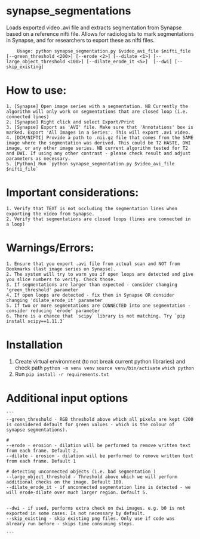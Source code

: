 # synapse_segmentations

Loads exported video .avi file and extracts segmentation from Synapse based on a reference nifti file. 
Allows for radiologists to mark segmentations in Synapse, and for researchers to export these as nifti files. 

```
    Usage: python synapse_segmentation.py $video_avi_file $nifti_file [--green_threshold <200>] [--erode <2>] [--dilate <1>] [--large_object_threshold <100>] [--dilate_erode_it <5>]  [--dwi] [--skip_existing]
```

# How to use: 
    1. [Synapse] Open image series with a segmentation. NB Currently the algorithm will only work on segmentations that are closed loop (i.e. connected lines)
    2. [Synapse] Right click and select Export/Print 
    3. [Synapse] Export as 'AVI' file. Make sure that 'Annotations' box is marked. Export 'All Images in a Series'. This will export .avi video. 
    4. [DCM/NIFTI] Provide a path to .nii.gz file that comes from the SAME image where the segmentation was derived. This could be T2 HASTE, DWI image, or any other image series. NB current algorithm tested for T2 and DWI. If using any other contrast - please check result and adjust parameters as necessary. 
    5. [Python] Run `python synapse_segmentation.py $video_avi_file $nifti_file`

# Important considerations: 
    1. Verify that TEXT is not occluding the segmentation lines when exporting the video from Synapse. 
    2. Verify that segmentations are closed loops (lines are connected in a loop)

# Warnings/Errors: 
    1. Ensure that you export .avi file from actual scan and NOT from Bookmarks (last image series on Synapse). 
    2. The system will try to warn you if open loops are detected and give you slice numbers to verify. Check those. 
    3. If segmentations are larger than expected - consider changing 'green_threshold' parameter
    4. If open loops are detected - fix them in Synapse OR consider changing 'dilate_erode_it' parameter
    5. If two or more segmentations are CONNECTED into one segmentation - consider reducing 'erode' parameter
    6. There is a chance that `scipy` library is not matching. Try `pip install scipy==1.11.3`

# Installation 
1. Create virtual environment (to not break current python libraries) and check path
    `python -m venv venv`
    `source venv/bin/activate`
    `which python`
2. Run `pip install -r requirements.txt` 

# Additional input options

    ```
    --green_threshold - RGB threshold above which all pixels are kept (200 is considered default for green values - which is the colour of synapse segmentations). 
    
    # 
    --erode - erosion - dilation will be performed to remove written text from each frame. Default 2. 
    --dilate - erosion - dilation will be performed to remove written text from each frame. Default 1
    
    # detecting unconnected objects (i.e. bad segmentation )
    --large_object_threshold - Threshold above which we will perform additional checks on the image. Default 100. 
    --dilate_erode_it - if unconnected segmentation line is detected - we will erode-dilate over much larger region. Default 5. 
    
    
    --dwi - if used, performs extra check on dwi images. e.g. b0 is not exported in some cases. Is not necessary by default.
    --skip_existing - skip existing png files. Only use if code was alreary run before - skips time consuming steps. 
    
    ```
